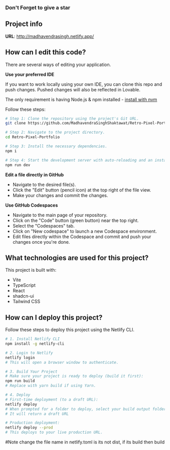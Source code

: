 ### Don't Forget to give a star 

## Project info

**URL**: http://madhavendrasingh.netlify.app/

## How can I edit this code?

There are several ways of editing your application.

**Use your preferred IDE**

If you want to work locally using your own IDE, you can clone this repo and push changes. Pushed changes will also be reflected in Lovable.

The only requirement is having Node.js & npm installed - [install with nvm](https://github.com/nvm-sh/nvm#installing-and-updating)

Follow these steps:

```sh
# Step 1: Clone the repository using the project's Git URL.
git clone https://github.com/MadhavendraSinghShaktawat/Retro-Pixel-Portfolio.git

# Step 2: Navigate to the project directory.
cd Retro-Pixel-Portfolio

# Step 3: Install the necessary dependencies.
npm i

# Step 4: Start the development server with auto-reloading and an instant preview.
npm run dev
```

**Edit a file directly in GitHub**

- Navigate to the desired file(s).
- Click the "Edit" button (pencil icon) at the top right of the file view.
- Make your changes and commit the changes.

**Use GitHub Codespaces**

- Navigate to the main page of your repository.
- Click on the "Code" button (green button) near the top right.
- Select the "Codespaces" tab.
- Click on "New codespace" to launch a new Codespace environment.
- Edit files directly within the Codespace and commit and push your changes once you're done.

## What technologies are used for this project?

This project is built with:

- Vite
- TypeScript
- React
- shadcn-ui
- Tailwind CSS

## How can I deploy this project?

Follow these steps to deploy this project using the Netlify CLI.

```sh
# 1. Install Netlify CLI
npm install -g netlify-cli

# 2. Login to Netlify
netlify login
# This will open a browser window to authenticate.

# 3. Build Your Project
# Make sure your project is ready to deploy (build it first):
npm run build
# Replace with yarn build if using Yarn.

# 4. Deploy
# First-time deployment (to a draft URL):
netlify deploy
# When prompted for a folder to deploy, select your build output folder (e.g., dist, build, or out)
# It will return a draft URL

# Production deployment:
netlify deploy --prod
# This deploys to your live production URL.
```
#Note
change the file name in netlify.toml is its not dist, if its build then build